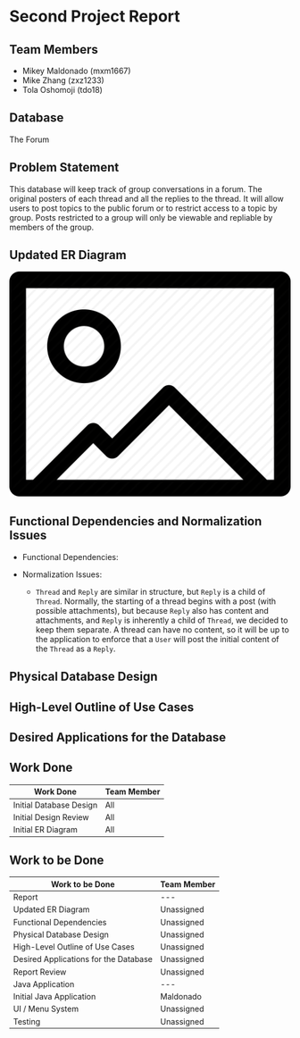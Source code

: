 <!--
    This is the 2nd Report for Team 6's project.
    It is written in markdown and should be converted to PDF before submission.

    Report Requirements:
    Second Project Report: In addition to the details that should be included in all project reports, you
    should also include:
    • a more detailed ER-diagram that incorporates any changes or feedback from the first report
    • discuss functional dependencies and normalization issues
    • the physical database design (tables, indexes, triggers)
    • high-level outline of use cases
    • Moreover, you should describe the desired applications for your database and explain the work
    that each member has done and will do
-->

# Second Project Report

## Team Members

- Mikey Maldonado (mxm1667)
- Mike Zhang (zxz1233)
- Tola Oshomoji (tdo18)

## Database

The Forum

## Problem Statement

This database will keep track of group conversations in a forum. The original posters of each
thread and all the replies to the thread. It will allow users to post topics to the public forum or to
restrict access to a topic by group. Posts restricted to a group will only be viewable and repliable
by members of the group.

## Updated ER Diagram

![erd](erd.png)

## Functional Dependencies and Normalization Issues

- Functional Dependencies:
    <!-- TODO -->

- Normalization Issues:
    - `Thread` and `Reply` are similar in structure, but `Reply` is a child of `Thread`. Normally, the starting of a thread begins with a post (with possible attachments), but because `Reply` also has content and attachments, and `Reply` is inherently a child of `Thread`, we decided to keep them separate.  A thread can have no content, so it will be up to the application to enforce that a `User` will post the initial content of the `Thread` as a `Reply`.
    <!-- More? -->

## Physical Database Design
<!-- TODO -->

## High-Level Outline of Use Cases
<!-- TODO -->

## Desired Applications for the Database
<!-- TODO -->

## Work Done
| Work Done | Team Member |
| --- | --- |
| Initial Database Design | All |
| Initial Design Review | All |
| Initial ER Diagram | All |
<!-- UPDATE THIS -->

## Work to be Done
| Work to be Done | Team Member |
| --- | --- |
| Report | --- |
| Updated ER Diagram | Unassigned |
| Functional Dependencies | Unassigned |
| Physical Database Design | Unassigned |
| High-Level Outline of Use Cases | Unassigned |
| Desired Applications for the Database | Unassigned |
| Report Review | Unassigned |
| Java Application | --- |
| Initial Java Application | Maldonado |
| UI / Menu System | Unassigned |
| Testing | Unassigned |
<!-- TODO MORE -->
